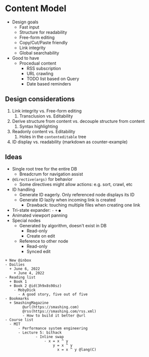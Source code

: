 # Content Model

- Design goals
  - Fast input
  - Structure for readability
  - Free-form editing
  - Copy/Cut/Paste friendly
  - Link integrity
  - Global searchability
- Good to have
  - Procedual content
    - RSS subscription
    - URL crawling
    - TODO list based on Query
    - Date based reminders

## Design considerations

1. Link integrity vs. Free-form editing
   1. Transclusion vs. Editability
2. Derive structure from content vs. decouple structure from content
   1. Syntax highlighting
3. Readonly content vs. Editability
   1. Holes in the `contenteditable` tree
4. ID display vs. readability (markdown as counter-example)

## Ideas

- Single root tree for the entire DB
  - Breadcrum for navigation assist
- `@directive(args)` for behavior
  - Some directives might allow actions: e.g. sort, crawl, etc
- ID handling
  - Generate ID eagerly. Only referenced node displays its ID
  - Generate ID lazily when incoming link is created
    - Drawback: touching multiple files when creating one link
- Tri-state expander: `-` `+` `●`
- Animated viewport panning
- Special nodes
  - Generated by algorithm, doesn't exist in DB
    - Read-only
    - Create on edit
  - Reference to other node
    - Read-only
    - Synced edit

```
+ New @inbox
- Dailies
  + June 6, 2022
	+ June 4, 2022
- Reading list
  + Book 1
  + Book 2 @id(3h9x8s98sz)
	- MobyDick
	  - A good story, five out of five
- Bookmarks
  + SmashingMagazine
		@url(https://smashing.com)
		@rss(https://smashing.com/rss.xml)
		- How to build it better @url
- Course list
  - MIT
	  - Performance system engineering
      - Lecture 5: bithack
			  - Inline swap
				  - x = x ^ y
					  y = x ^ y
						x = x ^ y @lang(C)
```
